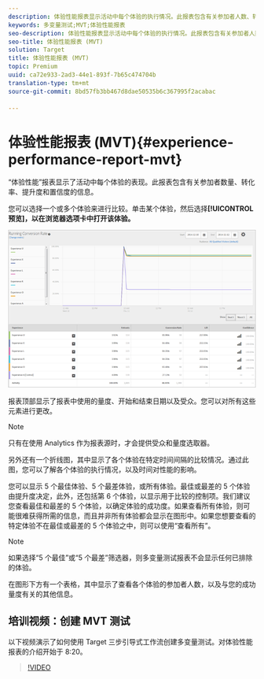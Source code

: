 ```yaml
---
description: 体验性能报表显示活动中每个体验的执行情况。此报表包含有关参加者人数、转化率、提升度和置信度的信息。
keywords: 多变量测试;MVT;体验性能报表
seo-description: 体验性能报表显示活动中每个体验的执行情况。此报表包含有关参加者人数、转化率、提升度和置信度的信息。
seo-title: 体验性能报表 (MVT)
solution: Target
title: 体验性能报表 (MVT)
topic: Premium
uuid: ca72e933-2ad3-44e1-893f-7b65c474704b
translation-type: tm+mt
source-git-commit: 8bd57fb3bb467d8dae50535b6c367995f2acabac

---
```



# 体验性能报表 (MVT){#experience-performance-report-mvt}

“体验性能”报表显示了活动中每个体验的表现。此报表包含有关参加者数量、转化率、提升度和置信度的信息。

您可以选择一个或多个体验来进行比较。单击某个体验，然后选择&#x200B;**[!UICONTROL 预览]，以在浏览器选项卡中打开该体验。**

![](assets/experienceperformancetable.png)

报表顶部显示了报表中使用的量度、开始和结束日期以及受众。您可以对所有这些元素进行更改。

>[!NOTE]
>
>只有在使用 Analytics 作为报表源时，才会提供受众和量度选取器。

另外还有一个折线图，其中显示了各个体验在特定时间间隔的比较情况。通过此图，您可以了解各个体验的执行情况，以及时间对性能的影响。

您可以显示 5 个最佳体验、5 个最差体验，或所有体验。最佳或最差的 5 个体验由提升度决定，此外，还包括第 6 个体验，以显示用于比较的控制项。我们建议您查看最佳和最差的 5 个体验，以确定体验的成功度。如果查看所有体验，则可能很难获得所需的信息，而且并非所有体验都会显示在图形中。如果您想要查看的特定体验不在最佳或最差的 5 个体验之中，则可以使用“查看所有”。

>[!NOTE]
>
>如果选择“5 个最佳”或“5 个最差”筛选器，则多变量测试报表不会显示任何已排除的体验。

在图形下方有一个表格，其中显示了查看各个体验的参加者人数，以及与您的成功量度有关的其他信息。

## 培训视频：创建 MVT 测试

以下视频演示了如何使用 Target 三步引导式工作流创建多变量测试。对体验性能报表的介绍开始于 8:20。

>[!VIDEO](https://video.tv.adobe.com/v/17395?captions=chi_hans)